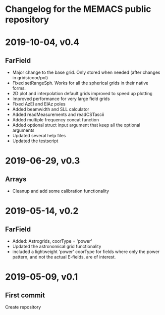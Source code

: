 # Changelog for the MEMACS public repository

# 2019-10-04, v0.4
## FarField
- Major change to the base grid. Only stored when needed (after changes in grids/coor/pol)
- Fixed setRangeSph. Works for all the spherical grids in their native forms.
- 2D plot and interpolation default grids improved to speed up plotting
- Improved performance for very large field grids
- Fixed AzEl and ElAz poles 
- Added beamwidth and SLL calculator
- Added readMeasurements and readCSTascii
- Added multiple frequency concat function
- Added optional struct input argument that keep all the optional arguments
- Updated several help files
- Updated the testscript

# 2019-06-29, v0.3
## Arrays
- Cleanup and add some calibration functionality

# 2019-05-14, v0.2
## FarField
- Added: Astrogrids, coorType = 'power'
- Updated the astronomical grid functionality 
- included a lightweight 'power' coorType for fields where only the power pattern, and not the actual E-fields, are of interest.

# 2019-05-09, v0.1
## First commit
Create repository




